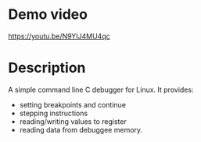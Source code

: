 # Demo video
https://youtu.be/N9YIJ4MU4qc

# Description
A simple command line C debugger for Linux. It provides:
- setting breakpoints and continue
- stepping instructions
- reading/writing values to register
- reading data from debuggee memory.
